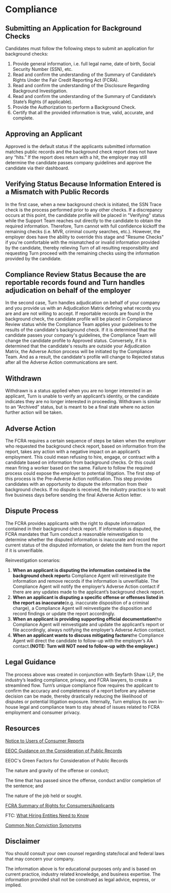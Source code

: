 # Compliance

## Submitting an Application for Background Checks
Candidates must follow the following steps to submit an application for background checks:

1.  Provide general information, i.e. full legal name, date of birth, Social Security Number (SSN), etc.
2.  Read and confirm the understanding of the Summary of Candidate’s Rights Under the Fair Credit Reporting Act (FCRA).
3.  Read and confirm the understanding of the Disclosure Regarding Background Investigation.
4.  Read and confirm the understanding of the Summary of Candidate’s State’s Rights (if applicable).
5.  Provide the Authorization to perform a Background Check.
6.  Certify that all the provided information is true, valid, accurate, and complete.

## Approving an Applicant
Approved is the default status if the applicants submitted information matches public records and the background check report does not have any “hits.” If the report does return with a hit, the employer may still determine the candidate passes company guidelines and approve the candidate via their dashboard.

## Verifying Status Because Information Entered is a Mismatch with Public Records
In the first case, when a new background check is initiated, the SSN Trace check is the process performed prior to any other checks. If a discrepancy occurs at this point, the candidate profile will be placed in "Verifying" status while the Support Team reaches out directly to the candidate to obtain the required information. Therefore, Turn cannot with full confidence kickoff the remaining checks (i.e. MVR, criminal county searches, etc.). However, the employer does have the ability to override this stage and "Resume Checks" if you're comfortable with the mismatched or invalid information provided by the candidate, thereby relieving Turn of all resulting responsibility and requesting Turn proceed with the remaining checks using the information provided by the candidate.

## Compliance Review Status Because the are reportable records found and Turn handles adjudication on behalf of the employer
In the second case, Turn handles adjudication on behalf of your company and you provide us with an Adjudication Matrix defining what records you are and are not willing to accept. If reportable records are found in the background check, the candidate profile will be placed in Compliance Review status while the Compliance Team applies your guidelines to the results of the candidate's background check. If it is determined that the candidate passes your company's guidelines, the Compliance Team will change the candidate profile to Approved status. Conversely, if it is determined that the candidate's results are outside your Adjudication Matrix, the Adverse Action process will be initiated by the Compliance Team. And as a result, the candidate's profile will change to Rejected status after all the Adverse Action communications are sent.

## Withdrawn
Withdrawn is a status applied when you are no longer interested in an applicant, Turn is unable to verify an applicant’s identity, or the candidate indicates they are no longer interested in proceeding. Withdrawn is similar to an “Archived” status, but is meant to be a final state where no action further action will be taken.

## Adverse Action
The FCRA requires a certain sequence of steps be taken when the employer who requested the background check report, based on information from the report, takes any action with a negative impact on an applicant’s employment. This could mean refusing to hire, engage, or contract with a candidate based on information from background checks. Or this could mean firing a worker based on the same. Failure to follow the required process could expose the employer to potential litigation. The first step of this process is the Pre-Adverse Action notification. This step provides candidates with an opportunity to dispute the information from their background checks. If no dispute is received, the industry practice is to wait five business days before sending the final Adverse Action letter.

## Dispute Process
The FCRA provides applicants with the right to dispute information contained in their background check report. If information is disputed, the FCRA mandates that Turn conduct a reasonable reinvestigation to determine whether the disputed information is inaccurate and record the current status of the disputed information, or delete the item from the report if it is unverifiable.

Reinvestigation scenarios:

1.  **When an applicant is disputing the information contained in the background check report**a Compliance Agent will reinvestigate the information and remove records if the information is unverifiable. The Compliance Agent will notify the employer’s Adverse Action contact if there are any updates made to the applicant’s background check report.
2.  **When an applicant is disputing a specific offense or offenses listed in the report as inaccurate**(e.g. inaccurate disposition of a criminal charge), a Compliance Agent will reinvestigate the disposition and record findings or update the report accordingly.
3.  **When an applicant is providing supporting official documentation**the Compliance Agent will reinvestigate and update the applicant’s report or file accordingly, always notifying the employer’s Adverse Action contact.
4.  **When an applicant wants to discuss mitigating factors**the Compliance Agent will direct the candidate to follow-up with the employer’s AA contact.**(NOTE: Turn will NOT need to follow-up with the employer.)**

## Legal Guidance
The process above was created in conjunction with Seyfarth Shaw LLP, the industry’s leading compliance, privacy, and FCRA lawyers, to create a streamlined flow. Turn’s unique compliance flow requires the applicant to confirm the accuracy and completeness of a report before any adverse decision can be made, thereby drastically reducing the likelihood of disputes or potential litigation exposure. Internally, Turn employs its own in-house legal and compliance team to stay ahead of issues related to FCRA employment and consumer privacy.

## Resources
[Notice to Users of Consumer Reports](https://pubs.thepbsa.org/pub.cfm?id=8075FEC2-0ADD-C23B-85E4-E6459D9E6E50)

[EEOC Guidance on the Consideration of Public Records](https://www.eeoc.gov/laws/guidance/enforcement-guidance-consideration-arrest-and-conviction-records-employment-decisions#VB6)

EEOC's Green Factors for Consideration of Public Records

The nature and gravity of the offense or conduct;

The time that has passed since the offense, conduct and/or completion of the sentence; and

The nature of the job held or sought.

[FCRA Summary of Rights for Consumers/Applicants](https://www.consumer.ftc.gov/articles/pdf-0096-fair-credit-reporting-act.pdf)

FTC: [What Hiring Entities Need to Know](https://www.ftc.gov/tips-advice/business-center/guidance/background-checks-what-employers-need-know)

[Common Non Conviction Synonyms](https://turn-hq.s3.amazonaws.com/Common+Non+Conviction+Synonyms.pdf)

## Disclaimer 

You should consult your own counsel regarding state/local and federal laws that may concern your company.

The information above is for educational purposes only and is based on current practice, industry related knowledge, and business expertise. The information provided shall not be construed as legal advice, express, or implied.
